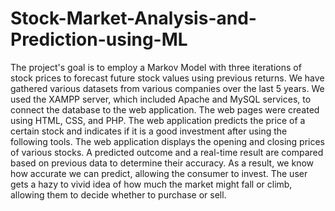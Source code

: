 # Stock-Market-Analysis-and-Prediction-using-ML
The project's goal is to employ a Markov Model with three iterations of stock prices to forecast future stock values using previous returns. We have gathered various datasets from various companies over the last 5 years. We used the XAMPP server, which included Apache and MySQL services, to connect the database to the web application. The web pages were created using HTML, CSS, and PHP. The web application predicts the price of a certain stock and indicates if it is a good investment after using the following tools. The web application displays the opening and closing prices of various stocks. A predicted outcome and a real-time result are compared based on previous data to determine their accuracy. As a result, we know how accurate we can predict, allowing the consumer to invest. The user gets a hazy to vivid idea of how much the market might fall or climb, allowing them to decide whether to purchase or sell.
